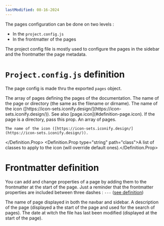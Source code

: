 ```yaml
---
lastModified: 08-16-2024
---
```


<script>
  import { Definition } from "$lib/components"
</script>

The pages configuration can be done on two levels :
 - In the `project.config.js`
 - In the frontmatter of the pages

The project config file is mostly used to configure the pages in the sidebar and the frontmatter the page metadata.


# `Project.config.js` definition

The page config is made thru the exported `pages` object.

<Definition name="pages" description="The pages array defining the pages of the documentation.">
  <Definition.Prop type="array" path="pages" required>The array of pages defining the pages of the documentation.</Definition.Prop>
</Definition>

<Definition name="page" description="A single page definition of the documentation.">
  <Definition.Prop type="string" path="name" required>The name of the page or directory (the same as the filename or dirname).</Definition.Prop>
<Definition.Prop type="string" path="icon">
The name of the icon ([https://icon-sets.iconify.design/](https://icon-sets.iconify.design/)).
See also [page.icon](#definition-page.icon).
</Definition.Prop>
  <Definition.Prop type="string" path="children">If the page is a directory, pass this prop. An array of pages.</Definition.Prop>
</Definition>

<Definition name="page.icon" description="The icon can be a string as said above but for more customisability, it can also be define like so.">
  <Definition.Prop type="string" path="name" required>

    The name of the icon ([https://icon-sets.iconify.design/](https://icon-sets.iconify.design/)).
  </Definition.Prop>
  <Definition.Prop type="string" path="class">A list of classes to apply to the icon (will override default ones).</Definition.Prop>
</Definition>


# Frontmatter definition

You can add and change properties of a page by adding them to the frontmatter at the start of the page.
Just a reminder that the frontmatter properties are included between three dashes : `---` ([see definition](https://daily-dev-tips.com/posts/what-exactly-is-frontmatter/))

<Definition name="Frontmatter" description="The list of props of the frontmatter.">
  <Definition.Prop type="string" path="name">The name of page displayed in both the navbar and sidebar.</Definition.Prop>
  <Definition.Prop type="string" path="description">A description of the page (displayed a the start of the page and used for the search of pages).</Definition.Prop>
  <Definition.Prop type="string" path="lastModified">The date at witch the file has last been modified (displayed at the start of the page).</Definition.Prop>
</Definition>
